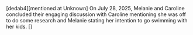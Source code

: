[dedab4][mentioned at Unknown] On July 28, 2025, Melanie and Caroline concluded their engaging discussion with Caroline mentioning she was off to do some research and Melanie stating her intention to go swimming with her kids. []
